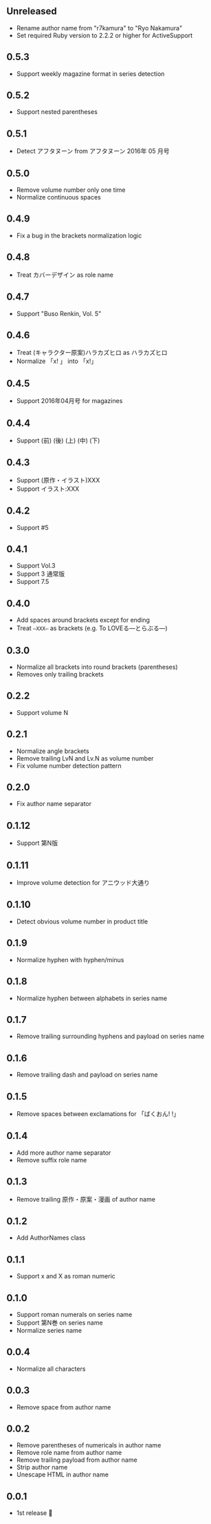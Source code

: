 ## Unreleased

- Rename author name from "r7kamura" to "Ryo Nakamura"
- Set required Ruby version to 2.2.2 or higher for ActiveSupport

## 0.5.3

- Support weekly magazine format in series detection

## 0.5.2

- Support nested parentheses

## 0.5.1

- Detect アフタヌーン from アフタヌーン 2016年 05 月号

## 0.5.0

- Remove volume number only one time
- Normalize continuous spaces

## 0.4.9

- Fix a bug in the brackets normalization logic

## 0.4.8

- Treat カバーデザイン as role name

## 0.4.7

- Support "Buso Renkin, Vol. 5"

## 0.4.6

- Treat (キャラクター原案)ハラカズヒロ as ハラカズヒロ
- Normalize 「x! 」 into 「x!」

## 0.4.5

- Support 2016年04月号 for magazines

## 0.4.4

- Support (前) (後) (上) (中) (下)

## 0.4.3

- Support (原作・イラスト)XXX
- Support イラスト:XXX

## 0.4.2

- Support #5

## 0.4.1

- Support Vol.3
- Support 3 通常版
- Support 7.5

## 0.4.0

- Add spaces around brackets except for ending
- Treat `―XXX―` as brackets (e.g. To LOVEる―とらぶる―)

## 0.3.0

- Normalize all brackets into round brackets (parentheses)
- Removes only trailing brackets

## 0.2.2

- Support volume N

## 0.2.1

- Normalize angle brackets
- Remove trailing LvN and Lv.N as volume number
- Fix volume number detection pattern

## 0.2.0

- Fix author name separator

## 0.1.12

- Support 第N版

## 0.1.11

- Improve volume detection for アニウッド大通り

## 0.1.10

- Detect obvious volume number in product title

## 0.1.9

- Normalize hyphen with hyphen/minus

## 0.1.8

- Normalize hyphen between alphabets in series name

## 0.1.7

- Remove trailing surrounding hyphens and payload on series name

## 0.1.6

- Remove trailing dash and payload on series name

## 0.1.5

- Remove spaces between exclamations for 「ばくおん! !」

## 0.1.4

- Add more author name separator
- Remove suffix role name

## 0.1.3

- Remove trailing 原作・原案・漫画 of author name

## 0.1.2

- Add AuthorNames class

## 0.1.1

- Support x and X as roman numeric

## 0.1.0

- Support roman numerals on series name
- Support 第N巻 on series name
- Normalize series name

## 0.0.4

- Normalize all characters

## 0.0.3

- Remove space from author name

## 0.0.2

- Remove parentheses of numericals in author name
- Remove role name from author name
- Remove trailing payload from author name
- Strip author name
- Unescape HTML in author name

## 0.0.1

- 1st release :tada:

